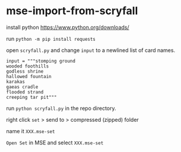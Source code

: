 # mse-import-from-scryfall

install python https://www.python.org/downloads/

run `python -m pip install requests`

open `scryfall.py` and change `input` to a newlined list of card names. 
```
input = """stomping ground
wooded foothills
godless shrine
hallowed fountain
karakas
gaeas cradle
flooded strand
creeping tar pit"""
```

run `python scryfall.py` in the repo directory.

right click `set` > send to > compressed (zipped) folder

name it `XXX.mse-set`

`Open Set` in MSE and select `XXX.mse-set`

